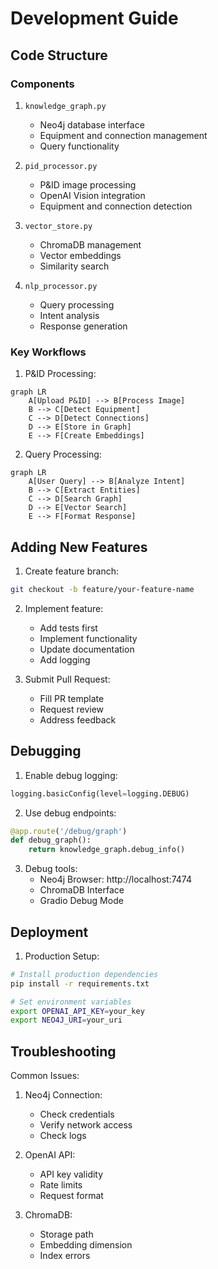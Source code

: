 # Development Guide

## Code Structure

### Components

1. `knowledge_graph.py`
   - Neo4j database interface
   - Equipment and connection management
   - Query functionality

2. `pid_processor.py`
   - P&ID image processing
   - OpenAI Vision integration
   - Equipment and connection detection

3. `vector_store.py`
   - ChromaDB management
   - Vector embeddings
   - Similarity search

4. `nlp_processor.py`
   - Query processing
   - Intent analysis
   - Response generation

### Key Workflows

1. P&ID Processing:
```mermaid
graph LR
    A[Upload P&ID] --> B[Process Image]
    B --> C[Detect Equipment]
    C --> D[Detect Connections]
    D --> E[Store in Graph]
    E --> F[Create Embeddings]
```

2. Query Processing:
```mermaid
graph LR
    A[User Query] --> B[Analyze Intent]
    B --> C[Extract Entities]
    C --> D[Search Graph]
    D --> E[Vector Search]
    E --> F[Format Response]
```


## Adding New Features

1. Create feature branch:
```bash
git checkout -b feature/your-feature-name
```

2. Implement feature:
   - Add tests first
   - Implement functionality
   - Update documentation
   - Add logging

3. Submit Pull Request:
   - Fill PR template
   - Request review
   - Address feedback

## Debugging

1. Enable debug logging:
```python
logging.basicConfig(level=logging.DEBUG)
```

2. Use debug endpoints:
```python
@app.route('/debug/graph')
def debug_graph():
    return knowledge_graph.debug_info()
```

3. Debug tools:
   - Neo4j Browser: http://localhost:7474
   - ChromaDB Interface
   - Gradio Debug Mode

## Deployment

1. Production Setup:
```bash
# Install production dependencies
pip install -r requirements.txt

# Set environment variables
export OPENAI_API_KEY=your_key
export NEO4J_URI=your_uri
```

## Troubleshooting

Common Issues:
1. Neo4j Connection:
   - Check credentials
   - Verify network access
   - Check logs

2. OpenAI API:
   - API key validity
   - Rate limits
   - Request format

3. ChromaDB:
   - Storage path
   - Embedding dimension
   - Index errors

